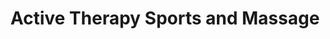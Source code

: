 ---
title: "Active Therapy Sports and Massage"
url: /blackwood/active-therapy-sports-and-massage/
shop: massage
---